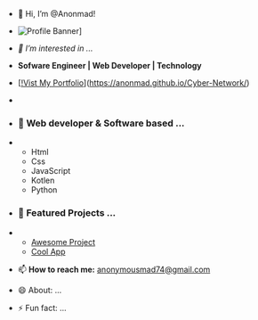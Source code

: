 - 👋 Hi, I’m @Anonmad!

- ![Profile Banner](https://.jpg)]
- *👀 I’m interested in ...*
- **Sofware Engineer | Web Developer | Technology**
- [[!Vist My Portfolio](https://img.shields.io/badge/My_Portfolio-Click_Here-green?style=for-the-badge)](https://anonmad.github.io/Cyber-Network/)
- 
- ### 🌱 Web developer & Software based ...
- - Html
  - Css
  - JavaScript
  - Kotlen
  - Python

- ### 💞️ Featured Projects ...
- - [Awesome Project](https://anonmad.github.io/Cyber-Network/)
  - [Cool App](https://anonmad.github.io/Cyber-Network/)

- 📫 **How to reach me:** anonymousmad74@gmail.com 
- 😄 About: ...
- ⚡ Fun fact: ...

<!---
Anonmad/Anonmad is a ✨ special ✨ repository because its `README.md` (this file) appears on your GitHub profile.
You can click the Preview link to take a look at your changes.
--->
